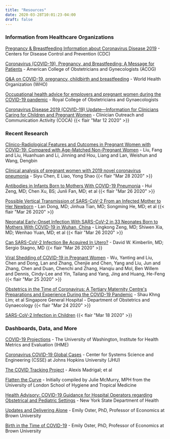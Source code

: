 ```yaml
---
title: "Resources"
date: 2020-03-28T10:01:23-04:00
draft: false
---
```



### Information from Healthcare Organizations

[Pregnancy & Breastfeeding Information about Coronavirus Disease 2019](https://www.cdc.gov/coronavirus/2019-ncov/prepare/pregnancy-breastfeeding.html) - Centers for Disease Control and Prevention (CDC)

[Coronavirus (COVID-19), Pregnancy, and Breastfeeding: A Message for Patients](https://www.acog.org/patient-resources/faqs/pregnancy/coronavirus-pregnancy-and-breastfeeding) - American College of Obstetricians and Gynecologists (ACOG)

[Q&A on COVID-19, pregnancy, childbirth and breastfeeding](https://www.who.int/news-room/q-a-detail/q-a-on-covid-19-pregnancy-childbirth-and-breastfeeding) - World Health Organization (WHO)

[Occupational health advice for employers and pregnant women during the COVID-19 pandemic](https://www.rcog.org.uk/globalassets/documents/guidelines/2020-03-26-covid19-occupational-health.pdf) - Royal College of Obstetricians and Gynaecologists

[Coronavirus Disease 2019 (COVID-19) Update—Information for Clinicians Caring for Children and Pregnant Women](https://emergency.cdc.gov/coca/calls/2020/callinfo_031220.asp) - Clinician Outreach and Communication Activity (COCA) {{< flair "Mar 12 2020" >}}

### Recent Research

[Clinico-Radiological Features and Outcomes in Pregnant Women with COVID-19: Compared with Age-Matched Non-Pregnant Women](https://papers.ssrn.com/sol3/papers.cfm?abstract_id=3556647) - Liu, Fang and Liu, Huanhuan and Li, Jinning and Hou, Liang and Lan, Weishun and Wang, Dengbin

[Clinical analysis of pregnant women with 2019 novel coronavirus pneumonia](https://onlinelibrary.wiley.com/doi/abs/10.1002/jmv.25789) - Siyu Chen, E Liao, Yong Shao {{< flair "Mar 28 2020" >}}

[Antibodies in Infants Born to Mothers With COVID-19 Pneumonia](https://jamanetwork.com/journals/jama/fullarticle/2763854) - Hui Zeng, MD; Chen Xu, BS; Junli Fan, MD; et al {{< flair "Mar 26 2020" >}}

[Possible Vertical Transmission of SARS-CoV-2 From an Infected Mother to Her Newborn](https://jamanetwork.com/journals/jama/fullarticle/2763853) - Lan Dong, MD; Jinhua Tian, MD; Songming He, MD; et al {{< flair "Mar 26 2020" >}}

[Neonatal Early-Onset Infection With SARS-CoV-2 in 33 Neonates Born to Mothers With COVID-19 in Wuhan, China](https://jamanetwork.com/journals/jamapediatrics/fullarticle/2763787) - Lingkong Zeng, MD; Shiwen Xia, MD; Wenhao Yuan, MD; et al {{< flair "Mar 26 2020" >}}

[Can SARS-CoV-2 Infection Be Acquired In Utero?](https://jamanetwork.com/journals/jama/fullarticle/2763851) -  David W. Kimberlin, MD; Sergio Stagno, MD {{< flair "Mar 26 2020" >}}

[Viral Shedding of COVID-19 in Pregnant Women](https://papers.ssrn.com/sol3/papers.cfm?abstract_id=3562059) - Wu, Yanting and Liu, Chen and Dong, Lan and Zhang, Chenjie and Chen, Yang and Liu, Jun and Zhang, Chen and Duan, Chenchi and Zhang, Hanqiu and Mol, Ben Willem and Dennis, Cindy-Lee and Yin, Tailang and Yang, Jing and Huang, He-Feng {{< flair "Mar 25 2020" >}}

[Obstetrics in the Time of Coronavirus: A Tertiary Maternity Centre's Preparations and Experience During the COVID-19 Pandemic](https://papers.ssrn.com/sol3/papers.cfm?abstract_id=3555225) - Shau Khng Lim; et al Singapore General Hospital - Department of Obstetrics and Gynaecology {{< flair "Mar 24 2020" >}}

[SARS-CoV-2 Infection in Children](https://www.nejm.org/doi/full/10.1056/NEJMc2005073) {{< flair "Mar 18 2020" >}}

### Dashboards, Data, and More

[COVID-19 Projections](https://covid19.healthdata.org/projections) - The University of Washington, Institute for Health Metrics and Evaluation (IHME)

[Coronavirus COVID-19 Global Cases](https://coronavirus.jhu.edu/map.html) - Center for Systems Science and Engineering (CSSE) at Johns Hopkins University (JHU)

[The COVID Tracking Project](https://covidtracking.com/data/) - Alexis Madrigal; et al

[Flatten the Curve](https://www.flattenthecurve.com/) - Initially compiled by Julie McMurry, MPH from the University of London School of Hygiene and Tropical Medicine

[Health Advisory: COVID-19 Guidance for Hospital Operators regarding Obstetrical and Pediatric Settings](https://coronavirus.health.ny.gov/system/files/documents/2020/03/doh_covid19_obpedsvisitation_032720.pdf) - New York State Department of Health

[Updates and Delivering Alone](https://emilyoster.substack.com/p/updates-and-delivering-alone) - Emily Oster, PhD, Professor of Economics at Brown University

[Birth in the Time of COVID-19](https://emilyoster.substack.com/p/birth-in-the-time-of-covid-19) - Emily Oster, PhD, Professor of Economics at Brown University

<p class="m-5"></p>

